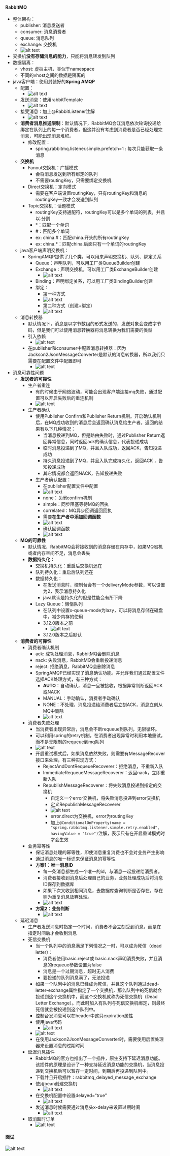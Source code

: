 #### RabbitMQ
- 整体架构：
  - publisher: 消息发送者
  - consumer: 消息消费者
  - queue: 消息队列
  - exchange: 交换机
  - ![alt text](image.png)
- 交换机**没有存储消息的能力**，只能将消息转发到队列
- 数据隔离：
  - vhost: 虚拟主机，类似于namespace
  - 不同的vhost之间的数据是隔离的
- java客户端：使用封装好的**Spring AMQP**
  - 配置：
    - ![alt text](image-1.png)
  - 发送消息：使用rabbitTemplate
    - ![alt text](image-2.png)
  - 接受消息：加上@RabbitListener注解
    - ![alt text](image-3.png)
  - **消费者消息推送限制**：默认情况下，RabbitMQ会江消息依次轮询投递给绑定在队列上的每一个消费者，但这并没有考虑到消费者是否已经处理完消息，可能出现消息堆积。
    - 修改配置：
      - spring.rabbitmq.listener.simple.prefetch=1 : 每次只能获取一条消息
  - **交换机**
    - Fanout交换机：广播模式
      - 会将消息发送到所有绑定的队列
      - 不需要routingKey，只需要绑定交换机
    - Direct交换机：定向模式
      - 需要在客户端设置routingKey，只有routingKey和消息的routingKey一致才会发送到队列
    - Topic交换机：话题模式
      - routingKey支持通配符，routingKey可以是多个单词的列表，并且以.分割
      - *：匹配一个单词
      - #：匹配多个单词
      - ex: china.#：匹配china.开头的所有routingKey
      - ex: china.*：匹配china.后面只有一个单词的routingKey
  - java客户端声明交换机：
    - SpringAMQP提供了几个类，可以用来声明交换机、队列、绑定关系
      - Queue：声明队列，可以用工厂类QueueBuilder创建
      - Exchange：声明交换机，可以用工厂类ExchangeBuilder创建
        - ![alt text](image-4.png)
      - Binding：声明绑定关系，可以用工厂类BindingBuilder创建
      - 绑定：
        - 第一种方式
        - ![alt text](image-6.png)
        - 第二种方式（创建+绑定）
        - ![alt text](image-7.png)
  - 消息转换器
    - 默认情况下，消息是以字节数组的形式发送的，发送对象会变成字节码，但是我们可以使用消息转换器将消息转换为我们需要的类型
    - 引入依赖
      - ![alt text](image-8.png)
    - 在publisher和consumer中配置消息转换器：因为Jackson2JsonMessageConverter是默认的消息转换器，所以我们只需要在配置文件中配置即可
      - ![alt text](image-9.png)
- 消息可靠性问题
  - **发送者的可靠性**
    - 生产者重连
      - 有的时候由于网络波动，可能会出现客户端连接mq失败，通过配置可以开启失败后的重连机制
      - ![alt text](image-10.png)
    - 生产者确认
      - 使用Publisher Confirm和Publisher Return机制。开启确认机制后，在MQ成功收到的消息后会返回确认消息给生产者。返回的结果有以下几种情况：
        - 当消息投递到MQ，但是路由失败时，通过Publisher Return返回异常信息，同时返回ack的确认信息，代表投递成功
        - 临时消息投递到了MQ，并且入队成功，返回ACK，告知投递成功
        - 持久消息投递到了MQ，并且入队完成持久化，返回ACK ，告知投递成功
        - 其它情况都会返回NACK，告知投递失败
      - 生产者确认配置：
        -  在publisher配置文件中配置
        -  ![alt text](image-11.png)
        - none：关闭confirm机制
        - simple：同步阻塞等待MQ的回执
        - correlated：MQ异步回调返回回执
        - 需要**在生产者中添加回调函数**
        - ![alt text](image-14.png)
        - 确认回调函数
        - ![alt text](image-13.png)
  - **MQ的可靠性**
    - 默认情况，RabbitMQ会将接收到的消息存储在内存中，如果MQ宕机或者内存空间不足，消息会丢失
    - **数据持久化：**
      - 交换机持久化：重启后交换机还在
      - 队列持久化：重启后队列还在
      - 数据持久化：
        - 在发送消息时，控制台会有一个deliveryMode参数，可以设置为2，表示消息持久化
        - java默认是持久化的但是性能会有所下降
      - Lazy Queue：懒惰队列
        - 在队列中设置x-queue-mode为lazy，可以将消息存储在磁盘中，减少内存的使用
        - 3.12.0版本之前
          - ![alt text](image-15.png)
        - 3.12.0版本之后默认
  - **消费者的可靠性**
    - 消费者确认机制
      - ack: 成功处理消息，RabbitMQ会删除消息
      - nack: 失败消息，RabbitMQ会重新投递消息
      - reject: 拒绝消息，RabbitMQ会删除消息
      - SpringAMQP已经实现了消息确认功能。并允许我们通过配置文件选择ACK处理方式，有三种方式：
        - **AUTO**：自动确认，消息一旦被接收，根据异常判断返回ACK或NACK
        - MANUAL：手动确认，消费者手动确认
        - NONE：不处理，消息投递给消费者后立刻ACK，消息立刻从MQ中删除
        - ![alt text](image-16.png)
    - 消费者失败处理
      - 当消费者出现异常后，消息会不断requeue到队列，无限循环。
      - 可以利用spring的retry机制，在消费者出现异常时利用本地重试，而不是无限制的requeue到mq队列
      - ![alt text](image-17.png)
      - 开启重试模式后，如果消息依然失败，则需要有MessageRecover接口来处理，有三种实现方式：
        - RejectAndDontRequeueRecoverer：拒绝消息，不重新入队
        - ImmediateRequeueMessageRecoverer：返回nack，立即重新入队
        - RepublishMessageRecoverer：将失败消息投递到指定的交换机
          - 自定义一个error交换机，将失败消息投递到error交换机
          - 定义RepublishMessageRecoverer
          - ![alt text](image-18.png)
          - error.direct为交换机，error为routingKey
          - 加上`@ConditionalOnProperty(name = "spring.rabbitmq.listener.simple.retry.enabled", havingValue = "true")`注解，表示只有在开启重试模式时才会生效
    - 业务幂等性
      - 保证消息处理的幂等性，即使消息重复消费也不会对业务产生影响
      - 通过消息的唯一标识来保证消息的幂等性
      - **方案1：唯一消息ID**
        - 每一条消息都生成一个唯一的id，与消息一起投递给消费者。
        - 消费者接收到消息后处理自己的业务，业务处理成功后将消息ID保存到数据库
        - 如果下次又收到相同消息，去数据库查询判断是否存在，存在则为重复消息放弃处理。
        - ![alt text](image-19.png)
      - **方案2：业务判断**
        - ![alt text](image-20.png)
  - 延迟消息
    - 生产者发送消息时指定一个时间，消费者不会立刻受到消息，而是在指定时间后才会收到消息
    - 死信交换机
      - 当一个队列中的消息满足下列情况之一时，可以成为死信（dead letter）：
        - 消费者使用basic.reject或 basic.nack声明消费失败，并且消息的requeue参数设置为false
        - 消息是一个过期消息，超时无人消费
        - 要投递的队列消息满了，无法投递
      - 如果一个队列中的消息已经成为死信，并且这个队列通过dead-letter-exchange属性指定了一个交换机，那么队列中的死信就会投递到这个交换机中，而这个交换机就称为死信交换机（Dead Letter Exchange）。而此时加入有队列与死信交换机绑定，则最终死信就会被投递到这个队列中。
      - 控制台发消息可以在header中这只expiration属性
      - 使用java代码
        - ![alt text](image-21.png)
      - ![alt text](image-22.png)
      - 在使用Jackson2JsonMessageConverter时，需要使用后置处理器来设置消息的过期时间
    - 延迟消息插件
      - RabbitMQ的官方也推出了一个插件，原生支持下延迟消息功能。该插件的原理是设计了一种支持延迟消息功能的交换机，当消息投递到交换机后可以暂存一定时间，到期后再投递到队列中。
      - 下载并且开启插件：rabbitmq_delayed_message_exchange
      - 使用bean创建交换机
        - ![alt text](image-25.png)
      - 在交换机配置中设置delayed=“true”
        - ![alt text](image-24.png)
      - 发送消息时候需要通过消息头x-delay来设置过期时间
        - ![alt text](image-26.png)
    - 取消超时订单
      - ![alt text](image-27.png)
#### 面试
![alt text](image-23.png)